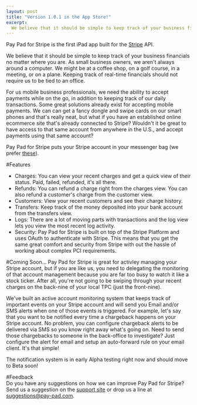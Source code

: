 ```yaml
---
layout: post
title: "Version 1.0.1 in the App Store!"
excerpt:
  We believe that it should be simple to keep track of your business financials no matter where you are. As small business owners, we aren't always around a computer. We might be at a coffee shop, on a golf course, in a meeting, or on a plane. Keeping track of real-time financials should not require us to be tied to an office.
---
```


Pay Pad for Stripe is the first iPad app built for the [Stripe](http://www.stripe.com) API.

We believe that it should be simple to keep track of your business financials no matter where you are. As small business owners, we aren't always around a computer. We might be at a coffee shop, on a golf course, in a meeting, or on a plane. Keeping track of real-time financials should not require us to be tied to an office.

For us mobile business professionals, we need the ability to accept payments while on the go, in addition to keeping track of our daily transactions. Some great solutions already exist for accepting mobile payments. We can can get a fancy dongle and swipe cards on our smart phones and that's really neat, but what if you have an established online ecommerce site that's already connected to Stripe? Wouldn't it be great to have access to that same account from anywhere in the U.S., and accept payments using that same account?

Pay Pad for Stripe puts your Stripe account in your messenger bag (we prefer [these](http://www.timbuk2.com)). 

#Features  
- Charges: You can view your recent charges and get a quick view of their status. Paid, failed, refunded, it's all there.  
- Refunds: You can refund a charge right from the charges view. You can also refund a customer's charge from the customer view.  
- Customers: View your recent customers and see their charge history.  
- Transfers: Keep track of the money deposited into your bank account from the transfers view.  
- Logs: There are a lot of moving parts with transactions and the log view lets you view the most recent log activity.  
- Security: Pay Pad for Stripe is built on top of the Stripe Platform and uses OAuth to authenticate with Stripe. This means that you get the same great comfort and security from Stripe with out the hassle of working about complex PCI requirements.

#Coming Soon...
Pay Pad for Stripe is great for activley managing your Stripe account, but if you are like us, you need to delegating the monitoring of that account management because you are far too busy to watch it like a stock ticker. After all, you're not going to be swiping through your recent charges on the back-nine of your local TPC (just the front-nine). 

We've built an active account monitoring system that keeps track of important events on your Stripe account and will send you Email and/or SMS alerts when one of those events is triggered. For example, let's say that you want to be notified every time a chargeback happens on your Stripe account. No problem, you can configure chargeback alerts to be delivered via SMS so you know right away what's going on. Need to send those chargebacks to someone in the back-office to investigate? Just configure the alert for email and setup an auto-forward rule on your email client. It's that simple!

The notification system is in early Alpha testing right now and should move to Beta soon!

#Feedback  
Do you have any suggestions on how we can improve Pay Pad for Stripe? Send us a suggestion on the [support site](http://paypad.uservoice.com) or drop us a line at [suggestions@pay-pad.com](mailto:suggestions@pay-pad.com).